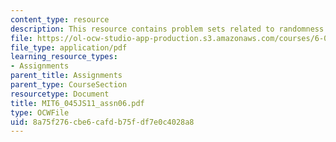 ```yaml
---
content_type: resource
description: This resource contains problem sets related to randomness and cryptography.
file: https://ol-ocw-studio-app-production.s3.amazonaws.com/courses/6-045j-automata-computability-and-complexity-spring-2011/8a75f276cbe6cafdb75fdf7e0c4028a8_MIT6_045JS11_assn06.pdf
file_type: application/pdf
learning_resource_types:
- Assignments
parent_title: Assignments
parent_type: CourseSection
resourcetype: Document
title: MIT6_045JS11_assn06.pdf
type: OCWFile
uid: 8a75f276-cbe6-cafd-b75f-df7e0c4028a8
---
```

